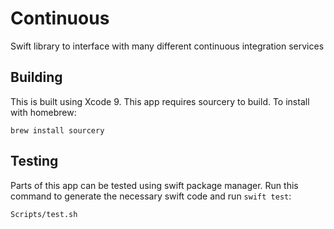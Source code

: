 # Continuous
Swift library to interface with many different continuous integration services

## Building

This is built using Xcode 9.
This app requires sourcery to build. To install with homebrew:

```
brew install sourcery
```

## Testing

Parts of this app can be tested using swift package manager. Run this command to generate the necessary swift code and run `swift test`:

```
Scripts/test.sh
```
